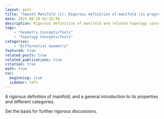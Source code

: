 ```yaml
---
layout: post
title: "Smooth Manifold (1): Rigorous definition of manifold (in progress)"
date: 2025-08-29 02:32:56
description: Rigorous definition of manifold and related topology concepts
tags: 
    - "Geometry Concepts/Tools"
    - "Topology Concepts/Tools"
categories: 
    - "Differential Geometry"
featured: true
related_posts: true
related_publications: true
citation: true
math: true
toc:
  beginning: true
  sidebar: left
---
```



A rigorous definition of manifold, and a general introduction to its properties and different categories. 

Set the basis for further rigorous discussions. 